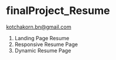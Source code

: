 # finalProject_Resume
 kotchakorn.bn@gmail.com
1. Landing Page Resume 
2. Responsive Resume Page
3. Dynamic Resume Page
